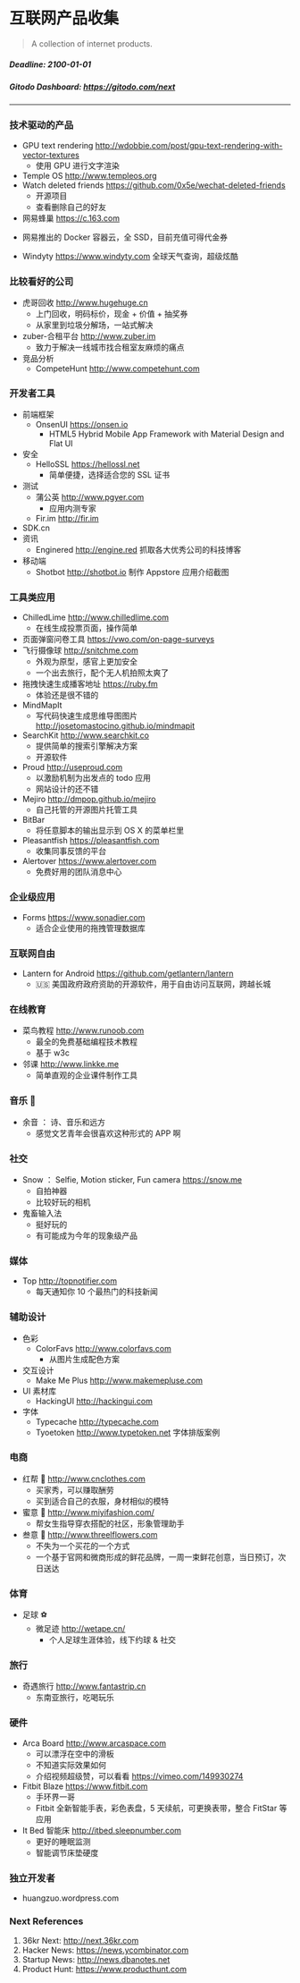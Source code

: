 # 互联网产品收集

> A collection of internet products.

##### Deadline: 2100-01-01
##### Gitodo Dashboard: https://gitodo.com/next

***

### 技术驱动的产品

* GPU text rendering http://wdobbie.com/post/gpu-text-rendering-with-vector-textures
  - 使用 GPU 进行文字渲染
* Temple OS http://www.templeos.org
* Watch deleted friends https://github.com/0x5e/wechat-deleted-friends
  - 开源项目
  - 查看删除自己的好友
* 网易蜂巢 https://c.163.com
 - 网易推出的 Docker 容器云，全 SSD，目前充值可得代金券
* Windyty https://www.windyty.com
  全球天气查询，超级炫酷

### 比较看好的公司

* 虎哥回收 http://www.hugehuge.cn
  - 上门回收，明码标价，现金 + 价值 + 抽奖券
  - 从家里到垃圾分解场，一站式解决
* zuber-合租平台 http://www.zuber.im
  - 致力于解决一线城市找合租室友麻烦的痛点
* 竞品分析
  - CompeteHunt http://www.competehunt.com

### 开发者工具

* 前端框架
  * OnsenUI https://onsen.io
    - HTML5 Hybrid Mobile App Framework with Material Design and Flat UI
* 安全
  * HelloSSL https://hellossl.net
    - 简单便捷，选择适合您的 SSL 证书
* 测试
  * 蒲公英 http://www.pgyer.com
    - 应用内测专家
  * Fir.im http://fir.im
* SDK.cn
* 资讯
  * Enginered  http://engine.red
    抓取各大优秀公司的科技博客
* 移动端
  * Shotbot http://shotbot.io
    制作 Appstore 应用介绍截图

### 工具类应用

* ChilledLime http://www.chilledlime.com
  - 在线生成投票页面，操作简单
* 页面弹窗问卷工具 https://vwo.com/on-page-surveys
* 飞行摄像球 http://snitchme.com
  - 外观为原型，感官上更加安全
  - 一个出去旅行，配个无人机拍照太爽了
* 拖拽快速生成播客地址 https://ruby.fm
  - 体验还是很不错的
* MindMapIt
  - 写代码快速生成思维导图图片 http://josetomastocino.github.io/mindmapit
* SearchKit http://www.searchkit.co
  - 提供简单的搜索引擎解决方案
  - 开源软件
* Proud http://useproud.com
  - 以激励机制为出发点的 todo 应用
  - 网站设计的还不错
* Mejiro http://dmpop.github.io/mejiro
  - 自己托管的开源图片托管工具
* BitBar
  - 将任意脚本的输出显示到 OS X 的菜单栏里
* Pleasantfish https://pleasantfish.com
  - 收集同事反馈的平台
* Alertover https://www.alertover.com
  - 免费好用的团队消息中心

### 企业级应用

* Forms https://www.sonadier.com
  - 适合企业使用的拖拽管理数据库

### 互联网自由

* Lantern for Android https://github.com/getlantern/lantern
  - 🇺🇸 美国政府政府资助的开源软件，用于自由访问互联网，跨越长城

### 在线教育

* 菜鸟教程 http://www.runoob.com
  - 最全的免费基础编程技术教程
  - 基于 w3c
* 邻课 http://www.linkke.me
  - 简单直观的企业课件制作工具

### 音乐 🎵

* 余音 ： 诗、音乐和远方
  - 感觉文艺青年会很喜欢这种形式的 APP 啊

### 社交

* Snow ： Selfie, Motion sticker, Fun camera  https://snow.me
  - 自拍神器
  - 比较好玩的相机
* 鬼畜输入法
  - 挺好玩的
  - 有可能成为今年的现象级产品


### 媒体

* Top http://topnotifier.com
  -  每天通知你 10 个最热门的科技新闻

### 辅助设计

* 色彩
  * ColorFavs http://www.colorfavs.com
    - 从图片生成配色方案
* 交互设计
  * Make Me Plus http://www.makemepluse.com
* UI 素材库
  * HackingUI http://hackingui.com
* 字体
  * Typecache http://typecache.com
  * Tyoetoken http://www.typetoken.net
    字体排版案例

### 电商

* 红帮 👔 http://www.cnclothes.com
  - 买家秀，可以赚取酬劳
  - 买到适合自己的衣服，身材相似的模特
* 蜜意 👗 http://www.miyifashion.com/
  - 帮女生指导穿衣搭配的社区，形象管理助手
* 叁意 🌺 http://www.threelflowers.com
  - 不失为一个买花的一个方式
  - 一个基于官网和微商形成的鲜花品牌，一周一束鲜花创意，当日预订，次日送达

### 体育

* 足球 ⚽️
  * 微足迹 http://wetape.cn/  
    - 个人足球生涯体验，线下约球 & 社交

### 旅行

* 奇遇旅行 http://www.fantastrip.cn
  * 东南亚旅行，吃喝玩乐

### 硬件

* Arca Board http://www.arcaspace.com
  - 可以漂浮在空中的滑板
  - 不知道实际效果如何
  - 介绍视频超级赞，可以看看 https://vimeo.com/149930274
* Fitbit Blaze https://www.fitbit.com
  - 手环界一哥
  - Fitbit 全新智能手表，彩色表盘，5 天续航，可更换表带，整合 FitStar 等应用
* It Bed 智能床 http://itbed.sleepnumber.com
  - 更好的睡眠监测
  - 智能调节床垫硬度

### 独立开发者

* huangzuo.wordpress.com

### Next References

1. 36kr Next: http://next.36kr.com
2. Hacker News: https://news.ycombinator.com
3. Startup News: http://news.dbanotes.net
4. Product Hunt: https://www.producthunt.com

